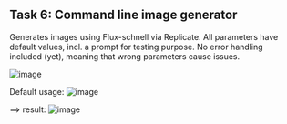 ## Task 6: Command line image generator

Generates images using Flux-schnell via Replicate.
All parameters have default values, incl. a prompt for testing purpose.
No error handling included (yet), meaning that wrong parameters cause issues.

![image](https://github.com/user-attachments/assets/1798635d-d5d3-446d-8b5a-8ae69f59c825)

Default usage:
![image](https://github.com/user-attachments/assets/dd64249e-1488-4cf0-981a-66fa5a4a11ee)


==> result:
![image](https://github.com/user-attachments/assets/4d4c2314-af9e-46b9-8a97-573138589b54)

